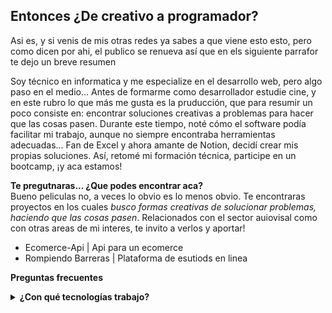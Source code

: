 ## Entonces ¿De creativo a programador?
Asi es, y si venis de mis otras redes ya sabes a que viene esto esto, pero como dicen por ahi, el publico se renueva así que en els siguiente parrafor te dejo un breve resumen

Soy técnico en informatica y me especialize en el desarrollo web, pero algo paso en el medio... Antes de formarme como desarrollador estudie cine, y en este rubro lo que más me gusta es la pruducción, que para resumir un poco consiste en: encontrar soluciones creativas a problemas para hacer que las cosas pasen. Durante este tiempo, noté cómo el software podía facilitar mi trabajo, aunque no siempre encontraba herramientas adecuadas... Fan de Excel y ahora amante de Notion, decidí crear mis propias soluciones. Así, retomé mi formación técnica, participe en un bootcamp, ¡y aca estamos!

**Te pregutnaras... ¿Que podes encontrar aca?**   
Bueno peliculas no, a veces lo obvio es lo menos obvio. Te encontraras proyectos en los cuales _busco formas creativas de solucionar problemas, haciendo que las cosas pasen_. Relacionados con el sector auiovisal como con otras areas de mi interes, te invito a verlos y aportar!

- Ecomerce-Api | Api para un ecomerce
- Rompiendo Barreras | Plataforma de esutiods en linea

**Preguntas frecuentes**
<details>
  <summary><b>¿Con qué tecnologías trabajo?</b></summary>
  <p>Actualmente con</p>
<img src="node-js-svgrepo-com.svg" alt="Ejemplo de imagen" width="50">>
  <summary><b>¿Me interesa alguna otra tecnologia en particular?</b></summary>
  <p>Contenido del desplegable</p>
  <summary><b>¿Me interesa alguna tecnologia en particular?</b></summary>
  <p>Contenido del desplegable</p>
  <summary><b>¿Quiero colaborar en proyectos?</b></summary>
  <p>Contenido del desplegable</p>
  <summary><b>¿Que licencia tienen mis desarrollos?</b></summary>
  <p>Contenido del desplegable</p>
  <summary><b>¿Uso IA a la hora de programar?</b></summary>
  <p>Contenido del desplegable</p>
  <summary><b>¿Cómo te contacto?</b></summary>
  <p>Contenido del desplegable</p>
</details>



